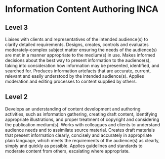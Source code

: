 # Information Content Authoring INCA

## Level 3

Liaises with clients and representatives of the intended audience(s) to clarify detailed requirements. Designs, creates, controls and evaluates moderately-complex subject matter ensuring the needs of the audience(s) are met in a manner appropriate to the medium(s) in use. Makes informed decisions about the best way to present information to the audience(s), taking into consideration how information may be presented, identified, and searched for. Produces information artefacts that are accurate, current, relevant and easily understood by the intended audience(s). Applies moderation and editing processes to content supplied by others.

## Level 2

Develops an understanding of content development and authoring activities, such as information gathering, creating draft content, identifying appropriate illustrations, and proper treatment of copyright and considering the publication medium(s). Works with colleagues and clients to understand audience needs and to assimilate source material. Creates draft materials that present information clearly, concisely and accurately in appropriate plain language, which meets the requirements of the audience(s) as clearly, simply and quickly as possible. Applies guidelines and standards to moderate content from others, escalating where appropriate.
